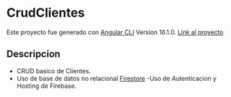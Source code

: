 # CrudClientes

Este proyecto fue generado con [Angular CLI](https://github.com/angular/angular-cli) Version 16.1.0.
[Link al proyecto](https://github.com/angular/angular-cli)

## Descripcion
- CRUD basico de Clientes.
- Uso de base de datos no relacional [Firestore](https://firebase.google.com/docs/firestore?hl=es-419)
-Uso de Autenticacion y Hosting de Firebase.
